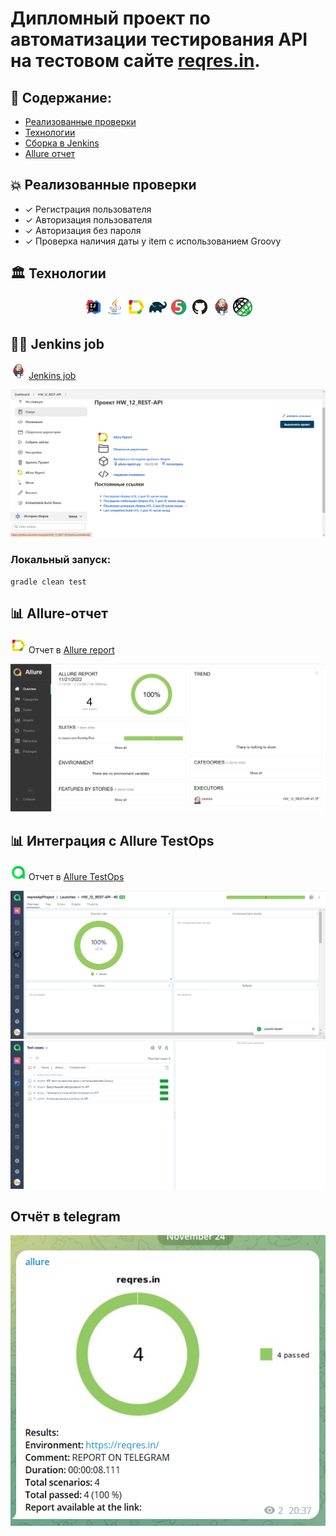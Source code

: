 # Дипломный проект по автоматизации тестирования API на тестовом сайте <a target="_blank" href="https://reqres.in/">reqres.in</a>.

## :memo: Содержание:

- [Реализованные проверки](#boom-Реализованные-проверки)
- [Технологии](#classical_building-Технологии)
- [Сборка в Jenkins](#man_cook-Jenkins-job)
- [Allure отчет](#bar_chart-Allure-отчет)

## :boom: Реализованные проверки

- ✓ Регистрация пользователя
- ✓ Авторизация пользователя
- ✓ Авторизация без пароля
- ✓ Проверка наличия даты у item с использованием Groovy


## :classical_building: Технологии
<p align="center">
<img width="6%" title="Idea" src="images/logo/Idea.svg">
<img width="6%" title="Java" src="images/logo/Java.svg">
<img width="6%" title="Allure Report" src="images/logo/Allure.svg">
<img width="6%" title="Gradle" src="images/logo/Gradle.svg">
<img width="6%" title="JUnit5" src="images/logo/Junit5.svg">
<img width="6%" title="GitHub" src="images/logo/GitHub.svg">
<img width="6%" title="Jenkins" src="images/logo/Jenkins.svg">
<img width="6%" title="REST Assured" src="images/logo/logo-transparent.png">
</p>

## :man_cook: Jenkins job
<img src="images/logo/Jenkins.svg" width="25" height="25"  alt="Jenkins"/></a>  <a target="_blank" href="https://jenkins.autotests.cloud/job/HW_12_REST-API/">Jenkins job</a>
<p align="center">
<a href=""><img src="images/screen/JenkinsApi.png" alt="Jenkins"/></a>
</p>


###  Локальный запуск:
```
gradle clean test
```

## :bar_chart: Allure-отчет
<img src="images/logo/Allure.svg" width="25" height="25"  alt="Allure"/></a> Отчет в <a target="_blank" href="https://jenkins.autotests.cloud/job/HW_12_REST-API/allure/">Allure report</a>
<p align="center">
<a href=""><img src="images/screen/AllureApi.png" alt="Jenkins"/></a>
</p>

## :bar_chart: Интеграция с Allure TestOps

<img src="images/logo/Allure_Ops.svg" width="25" height="25"  alt="Allure"/></a> Отчет в <a target="_blank" href="https://allure.autotests.cloud/project/1710/dashboards">Allure TestOps</a>
<p align="center">
<a href=""><img src="images/screen/dashboardApi.png" alt="Jenkins"/></a>
<a href=""><img src="images/screen/testCaseApi.png" alt="Jenkins"/></a>
</p>

##  Отчёт в telegram

<a href=""><img src="images/screen/Telegram.png" alt="Jenkins"/></a>